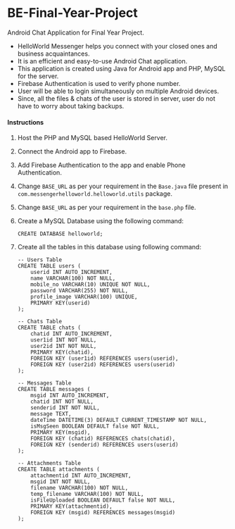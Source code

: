 # BE-Final-Year-Project
Android Chat Application for Final Year Project.

* HelloWorld Messenger helps you connect with your closed ones and business acquaintances.
* It is an efficient and easy-to-use Android Chat application.
* This application is created using Java for Android app and PHP, MySQL for the server.
* Firebase Authentication is used to verify phone number.
* User will be able to login simultaneously on multiple Android devices.
* Since, all the files & chats of the user is stored in server, user do not have to worry about taking backups.

#### Instructions
1. Host the PHP and MySQL based HelloWorld Server.

2. Connect the Android app to Firebase.

3. Add Firebase Authentication to the app and enable Phone Authentication.

4. Change `BASE_URL` as per your requirement in the `Base.java` file present in `com.messengerhelloworld.helloworld.utils` package.

5. Change `BASE_URL` as per your requirement in the `base.php` file.

6. Create a MySQL Database using the following command:
	```
	CREATE DATABASE helloworld;
	```

7. Create all the tables in this database using following command:
	```
	-- Users Table
	CREATE TABLE users (
		userid INT AUTO_INCREMENT,
		name VARCHAR(100) NOT NULL,
		mobile_no VARCHAR(10) UNIQUE NOT NULL,
		password VARCHAR(255) NOT NULL,
		profile_image VARCHAR(100) UNIQUE,
		PRIMARY KEY(userid)
	);
	```

	```
	-- Chats Table
	CREATE TABLE chats (
		chatid INT AUTO_INCREMENT,
		user1id INT NOT NULL,
		user2id INT NOT NULL,
		PRIMARY KEY(chatid),
		FOREIGN KEY (user1id) REFERENCES users(userid),
		FOREIGN KEY (user2id) REFERENCES users(userid)
	);
	```
	
	```
	-- Messages Table
	CREATE TABLE messages (
		msgid INT AUTO_INCREMENT,
		chatid INT NOT NULL,
		senderid INT NOT NULL,
		message TEXT,
		dateTime DATETIME(3) DEFAULT CURRENT_TIMESTAMP NOT NULL,
		isMsgSeen BOOLEAN DEFAULT false NOT NULL,
		PRIMARY KEY(msgid),
		FOREIGN KEY (chatid) REFERENCES chats(chatid),
		FOREIGN KEY (senderid) REFERENCES users(userid)
	);
	```

	```
	-- Attachments Table
	CREATE TABLE attachments (
		attachmentid INT AUTO_INCREMENT,
		msgid INT NOT NULL,
		filename VARCHAR(100) NOT NULL,
		temp_filename VARCHAR(100) NOT NULL,
		isFileUploaded BOOLEAN DEFAULT false NOT NULL,
		PRIMARY KEY(attachmentid),
		FOREIGN KEY (msgid) REFERENCES messages(msgid)
	);
	```
